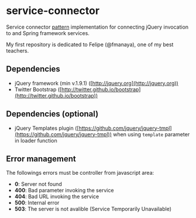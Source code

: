 service-connector
==========

Service connector [pattern](http://www.servicedesignpatterns.com/WebServiceInfrastructures/ServiceConnector) implementation for connecting jQuery invocation to and Spring framework services.

My first repository is dedicated to Felipe (@fmanaya), one of my best teachers.

## Dependencies

* jQuery framework (min v.1.9.1) ([http://jquery.org](http://jquery.org))
* Twitter Bootstrap ([http://twitter.github.io/bootstrap](http://twitter.github.io/bootstrap))

## Dependencies (optional)
* jQuery Templates plugin ([https://github.com/jquery/jquery-tmpl](https://github.com/jquery/jquery-tmpl)) when using `template` parameter in loader function


## Error management

The followings errors must be controller from javascript area:

* **0**: Server not found
* **400**: Bad parameter invoking the service
* **404**: Bad URL invoking the service
* **500**: Internal error
* **503**: The server is not avalible (Service Temporarily Unavailable)


